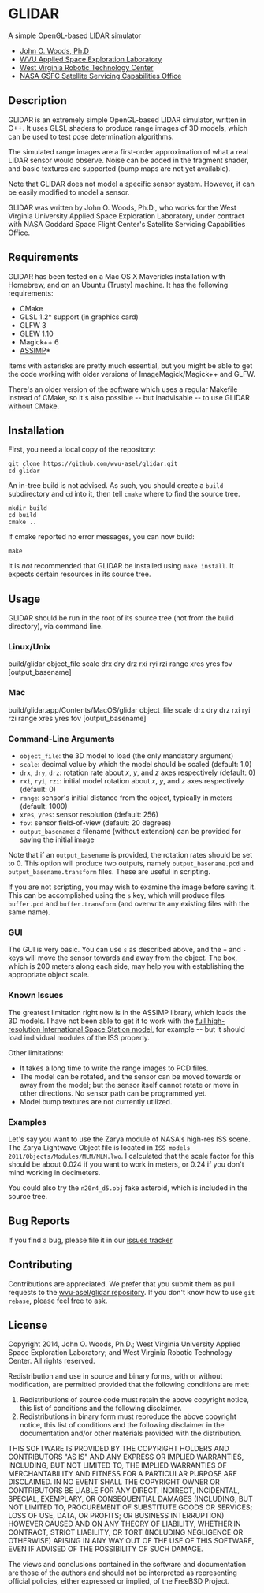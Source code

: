 # GLIDAR #

A simple OpenGL-based LIDAR simulator

* [John O. Woods, Ph.D](http://github.com/mohawkjohn)
* [WVU Applied Space Exploration Laboratory](http://asel.mae.wvu.edu/)
* [West Virginia Robotic Technology Center](http://wvrtc.com/)
* [NASA GSFC Satellite Servicing Capabilities Office](http://ssco.gsfc.nasa.gov/)

## Description ##

GLIDAR is an extremely simple OpenGL-based LIDAR simulator, written in C++. It uses GLSL shaders to produce range images
of 3D models, which can be used to test pose determination algorithms.

The simulated range images are a first-order approximation of what a real LIDAR sensor would observe. Noise can be added
in the fragment shader, and basic textures are supported (bump maps are not yet available).

Note that GLIDAR does not model a specific sensor system. However, it can be easily modified to model a sensor.

GLIDAR was written by John O. Woods, Ph.D., who works for the West Virginia University Applied Space Exploration 
Laboratory, under contract with NASA Goddard Space Flight Center's Satellite Servicing Capabilities Office.

## Requirements ##

GLIDAR has been tested on a Mac OS X Mavericks installation with Homebrew, and on an Ubuntu (Trusty) machine. It has the
following requirements:

* CMake
* GLSL 1.2* support (in graphics card)
* GLFW 3
* GLEW 1.10
* Magick++ 6
* [ASSIMP](http://assimp.sourceforge.net/)*

Items with asterisks are pretty much essential, but you might be able to get the code working with older versions of
ImageMagick/Magick++ and GLFW.

There's an older version of the software which uses a regular Makefile instead of CMake, so it's also possible -- but
inadvisable -- to use GLIDAR without CMake.

## Installation ##

First, you need a local copy of the repository:

    git clone https://github.com/wvu-asel/glidar.git
    cd glidar
    
An in-tree build is not advised. As such, you should create a `build` subdirectory and `cd` into it, then tell `cmake`
where to find the source tree.
    
    mkdir build
    cd build
    cmake ..
    
If cmake reported no error messages, you can now build:

    make
    
It is *not* recommended that GLIDAR be installed using `make install`. It expects certain resources in its source tree.

## Usage ##

GLIDAR should be run in the root of its source tree (not from the build directory), via command line.

### Linux/Unix ###

  build/glidar object_file scale drx dry drz rxi ryi rzi range xres yres fov [output_basename]
  
### Mac ###

  build/glidar.app/Contents/MacOS/glidar object_file scale drx dry drz rxi ryi rzi range xres yres fov [output_basename]

### Command-Line Arguments ###

* `object_file`: the 3D model to load (the only mandatory argument)
* `scale`: decimal value by which the model should be scaled (default: 1.0)
* `drx`, `dry`, `drz`: rotation rate about _x_, _y_, and _z_ axes respectively (default: 0)
* `rxi`, `ryi`, `rzi`: initial model rotation about _x_, _y_, and _z_ axes respectively (default: 0)
* `range`: sensor's initial distance from the object, typically in meters (default: 1000)
* `xres`, `yres`: sensor resolution (default: 256)
* `fov`: sensor field-of-view (default: 20 degrees)
* `output_basename`: a filename (without extension) can be provided for saving the initial image

Note that if an `output_basename` is provided, the rotation rates should be set to 0. This option will produce two
outputs, namely `output_basename.pcd` and `output_basename.transform` files. These are useful in scripting.

If you are not scripting, you may wish to examine the image before saving it. This can be accomplished using the `s` 
key, which will produce files `buffer.pcd` and `buffer.transform` (and overwrite any existing files with the same name).

### GUI ###

The GUI is very basic. You can use `s` as described above, and the `+` and `-` keys will move the sensor towards and
away from the object. The box, which is 200 meters along each side, may help you with establishing the appropriate
object scale.

### Known Issues ###

The greatest limitation right now is in the ASSIMP library, which loads the 3D models. I have not been able to get it to
work with the [full high-resolution International Space Station model](http://nasa3d.arc.nasa.gov/detail/iss-hi-res), 
for example -- but it should load individual modules of the ISS properly.

Other limitations:

* It takes a long time to write the range images to PCD files.
* The model can be rotated, and the sensor can be moved towards or away from the model; but the sensor itself cannot
  rotate or move in other directions. No sensor path can be programmed yet.
* Model bump textures are not currently utilized.  

### Examples ###

Let's say you want to use the Zarya module of NASA's high-res ISS scene. The Zarya Lightwave Object file is located in
`ISS models 2011/Objects/Modules/MLM/MLM.lwo`. I calculated that the scale factor for this should be about 0.024 if you
want to work in meters, or 0.24 if you don't mind working in decimeters.

You could also try the `n20r4_d5.obj` fake asteroid, which is included in the source tree.

## Bug Reports ##

If you find a bug, please file it in our [issues tracker](https://github.com/wvu-asel/glidar/issues).
  
## Contributing ##

Contributions are appreciated. We prefer that you submit them as pull requests to 
the [wvu-asel/glidar repository](https://github.com/wvu-asel/glidar). If you don't know how to use `git rebase`, please
feel free to ask.

## License ##

Copyright 2014, John O. Woods, Ph.D.; West Virginia University Applied Space Exploration Laboratory; and West Virginia 
Robotic Technology Center. All rights reserved.

Redistribution and use in source and binary forms, with or without modification, are permitted provided that the 
following conditions are met:

1. Redistributions of source code must retain the above copyright notice, this list of conditions and the following 
   disclaimer.
2. Redistributions in binary form must reproduce the above copyright notice, this list of conditions and the following
   disclaimer in the documentation and/or other materials provided with the distribution.

THIS SOFTWARE IS PROVIDED BY THE COPYRIGHT HOLDERS AND CONTRIBUTORS "AS IS" AND ANY EXPRESS OR IMPLIED WARRANTIES, 
INCLUDING, BUT NOT LIMITED TO, THE IMPLIED WARRANTIES OF MERCHANTABILITY AND FITNESS FOR A PARTICULAR PURPOSE ARE 
DISCLAIMED. IN NO EVENT SHALL THE COPYRIGHT OWNER OR CONTRIBUTORS BE LIABLE FOR ANY DIRECT, INDIRECT, INCIDENTAL, 
SPECIAL, EXEMPLARY, OR CONSEQUENTIAL DAMAGES (INCLUDING, BUT NOT LIMITED TO, PROCUREMENT OF SUBSTITUTE GOODS OR 
SERVICES; LOSS OF USE, DATA, OR PROFITS; OR BUSINESS INTERRUPTION) HOWEVER CAUSED AND ON ANY THEORY OF LIABILITY, 
WHETHER IN CONTRACT, STRICT LIABILITY, OR TORT (INCLUDING NEGLIGENCE OR OTHERWISE) ARISING IN ANY WAY OUT OF THE USE OF 
THIS SOFTWARE, EVEN IF ADVISED OF THE POSSIBILITY OF SUCH DAMAGE.

The views and conclusions contained in the software and documentation are those of the authors and should not be 
interpreted as representing official policies, either expressed or implied, of the FreeBSD Project.